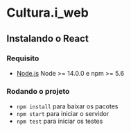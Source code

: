 # Cultura.i_web

## Instalando o React

### Requisito 
- [Node.js](https://nodejs.org/en/) Node >= 14.0.0 e npm >= 5.6

### Rodando o projeto
- `npm install` para baixar os pacotes
- `npm start` para iniciar o servidor
- `npm test` para iniciar os testes
